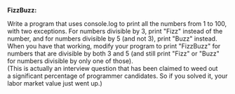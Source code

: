**FizzBuzz:**  
  
Write a program that uses console.log to print all the numbers from 1 to 100,  
with two exceptions. For numbers divisible by 3, print "Fizz" instead of the  
number, and for numbers divisible by 5 (and not 3), print "Buzz" instead.  
  When you have that working, modify your program to print "FizzBuzz" for  
numbers that are divisible by both 3 and 5 (and still print "Fizz" or "Buzz"  
for numbers divisible by only one of those).  
  (This is actually an interview question that has been claimed to weed out  
a significant percentage of programmer candidates. So if you solved it, your  
labor market value just went up.)
